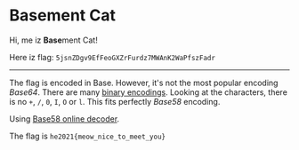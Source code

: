 # Basement Cat
Hi, me iz **Base**ment Cat!

Here iz flag: `5jsnZDgv9EfFeoGXZrFurdz7MWAnK2WaPfszFadr`

---

The flag is encoded in Base. However, it's not the most popular encoding _Base64_.
There are many [binary encodings](https://en.wikipedia.org/wiki/Binary-to-text_encoding).
Looking at the characters, there is no `+`, `/`, `0`, `I`, `O` or `l`. This fits perfectly
_Base58_ encoding.

Using [Base58 online decoder](https://www.browserling.com/tools/base58-decode).

The flag is `he2021{meow_nice_to_meet_you}`
